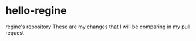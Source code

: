 # hello-regine
regine's repository
These are my changes that I will be comparing in my pull request
